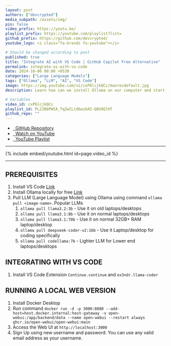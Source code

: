 ```yaml
---
layout: post
authors: ["devcrypted"]
media_subpath: /assets/img/
pin: false
video_prefix: https://youtu.be/
playlist_prefix: https://youtube.com/playlist?list=
github_prefix: https://github.com/devcrypted/
youtube_logo: <i class="fa-brands fa-youtube"></i>

# Should be changed according to post
published: true
title: "Integrate AI with VS Code | GitHub Copilot Free Alternative"
permalink: integrate-ai-with-vs-code
date: 2024-10-06 00:00 +0530
categories: ["Large Language Models"]
tags: ["Ollama", "LLM", "AI", "VS Code"]
image: https://img.youtube.com/vi/cxP6lcjkQCc/maxresdefault.jpg
description: Learn how can we install Ollama on our computer and start using popular LLM (Large Language Models) locally for free. We will also learn how can we integrate it with VS Code to speed up our development and make it less error prone by using AI as our code assistant

# Variables
video_id: cxP6lcjkQCc
playlist_id: PL2JBbPWIA_TqZwCLtd6wi6A5-Q8U9QlHT
github_repo: ""
---
```


- [<i class="fa-brands fa-github"></i> &nbsp; GitHub Repository]({{page.github_prefix}}{{page.github_repo}})
- [<i class="fa-brands fa-youtube"></i> &nbsp; Watch on YouTube]({{page.video_prefix}}{{page.video_id}})
- [<i class="fa-solid fa-list"></i> &nbsp; YouTube Playlist]({{page.playlist_prefix}}{{page.playlist_id}})

---

{% include embed/youtube.html id=page.video_id %}

---

## PREREQUISITES

1. Install VS Code [Link](https://code.visualstudio.com/)
2. Install Ollama locally for free [Link](https://ollama.com/)
3. Pull LLM (Large Language Model) using Ollama using command ```ollama pull <image-name>```. Popular LLMs
   1. ```ollama pull llama3.2:3b```  - Use it on old laptops/desktops
   2. ```ollama pull llama3.1:8b```  - Use it on normal laptops/desktops
   3. ```ollama pull llama3.1:70b```  - Use it on normal 32GB+ RAM laptop/desktop
   4. ```ollama pull deepseek-coder-v2:16b```  - Use it Laptop/desktop for coding specifically
   5. ```ollama pull codellama:7b```  - Lighter LLM for Lower end laptops/desktops

## INTEGRATING WITH VS CODE

1. Install VS Code Extension ```Continue.continue``` and ```ex3ndr.llama-coder```

## RUNNING A LOCAL WEB VERSION

1. Install Docker Desktop
2. Run command ```docker run -d -p 3000:8080 --add-host=host.docker.internal:host-gateway -v open-webui:/app/backend/data --name open-webui --restart always ghcr.io/open-webui/open-webui:main```
3. Access the Web UI at ```http://localhost:3000```
4. Sign Up using new username and password. You can use any valid email address as your username.
